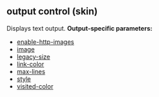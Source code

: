 ## output control (skin)


Displays text output.
**Output-specific parameters:**
*   [enable-http-images](/ref/%7Bskin%7D/param/enable-http-images.md) 
*   [image](/ref/%7Bskin%7D/param/image.md) 
*   [legacy-size](/ref/%7Bskin%7D/param/legacy-size.md) 
*   [link-color](/ref/%7Bskin%7D/param/link-color.md) 
*   [max-lines](/ref/%7Bskin%7D/param/max-lines.md) 
*   [style](/ref/%7Bskin%7D/param/style.md) 
*   [visited-color](/ref/%7Bskin%7D/param/visited-color.md) 